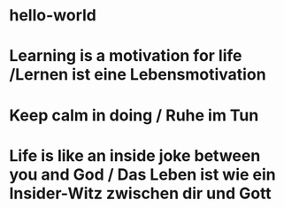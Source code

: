 # hello-world
#
# Learning is a motivation for life /Lernen ist eine Lebensmotivation
#
# Keep calm in doing / Ruhe im Tun
#
# Life is like an inside joke between you and God / Das Leben ist wie ein Insider-Witz zwischen dir und Gott
